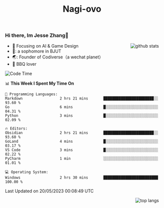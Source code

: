 

<!--
**Nagi-ovo/Nagi-ovo** is a ✨ _special_ ✨ repository because its `README.md` (this file) appears on your GitHub profile.

Here are some ideas to get you started:

- 🔭 I’m currently working on ...
- 🌱 I’m currently learning ...
- 👯 I’m looking to collaborate on ...
- 🤔 I’m looking for help with ...
- 💬 Ask me about ...
- 📫 How to reach me: ...
- 😄 Pronouns: ...
- ⚡ Fun fact: ...
-->
<h1 align="center">Nagi-ovo</h3>


<br />

 ### Hi there, Im Jesse Zhang👋

<img align='right' src="https://github-readme-stats-git-main-nagi-ovo.vercel.app/api?username=Nagi-ovo&count_private=true&show_icons=true&theme=dracula&hide_title=true" alt="github stats" />

- :orange_book: Focusing on AI & Game Design
- 🔬: a sophomore in BJUT
- 🌏: Founder of Codiverse（a wechat planet）
- :meat_on_bone: BBQ lover 


<!--START_SECTION:waka-->
![Code Time](http://img.shields.io/badge/Code%20Time-2%20hrs%2040%20mins-blue)

📊 **This Week I Spent My Time On** 

```text
💬 Programming Languages: 
Markdown                 2 hrs 21 mins       ███████████████████████░░   93.60 % 
Go                       6 mins              █░░░░░░░░░░░░░░░░░░░░░░░░   04.31 % 
Python                   3 mins              █░░░░░░░░░░░░░░░░░░░░░░░░   02.09 % 

🔥 Editors: 
Obsidian                 2 hrs 21 mins       ███████████████████████░░   93.60 % 
GoLand                   4 mins              █░░░░░░░░░░░░░░░░░░░░░░░░   03.17 % 
VS Code                  3 mins              █░░░░░░░░░░░░░░░░░░░░░░░░   02.22 % 
PyCharm                  1 min               ░░░░░░░░░░░░░░░░░░░░░░░░░   01.01 % 

💻 Operating System: 
Windows                  2 hrs 30 mins       █████████████████████████   100.00 % 
```


 Last Updated on 20/05/2023 00:08:49 UTC
<!--END_SECTION:waka-->


<img align='right' src='https://github-readme-stats-git-main-nagi-ovo.vercel.app/api/top-langs/?username=Nagi-ovo&layout=compact' alt='top langs' />
<br />




